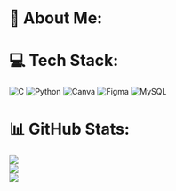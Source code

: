 # 💫 About Me:



# 💻 Tech Stack:
![C](https://img.shields.io/badge/c-%2300599C.svg?style=for-the-badge&logo=c&logoColor=white) ![Python](https://img.shields.io/badge/python-3670A0?style=for-the-badge&logo=python&logoColor=ffdd54) ![Canva](https://img.shields.io/badge/Canva-%2300C4CC.svg?style=for-the-badge&logo=Canva&logoColor=white) ![Figma](https://img.shields.io/badge/figma-%23F24E1E.svg?style=for-the-badge&logo=figma&logoColor=white) ![MySQL](https://img.shields.io/badge/mysql-4479A1.svg?style=for-the-badge&logo=mysql&logoColor=white)
# 📊 GitHub Stats:
![](https://github-readme-stats.vercel.app/api?username=Shayne-Frances&theme=jolly&hide_border=false&include_all_commits=false&count_private=false)<br/>
![](https://nirzak-streak-stats.vercel.app/?user=Shayne-Frances&theme=jolly&hide_border=false)<br/>
![](https://github-readme-stats.vercel.app/api/top-langs/?username=Shayne-Frances&theme=jolly&hide_border=false&include_all_commits=false&count_private=false&layout=compact) 

